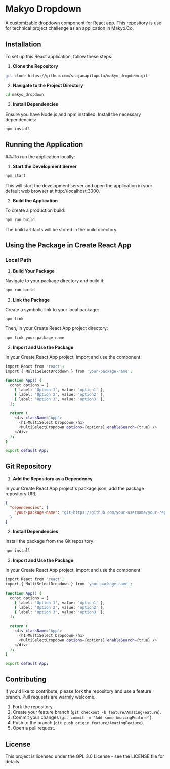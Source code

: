 # Makyo Dropdown

A customizable dropdown component for React app.
This repository is use for technical project challenge as an application in Makyo.Co.

## Installation

To set up this React application, follow these steps:

1. **Clone the Repository**

```bash
git clone https://github.com/srajanapitupulu/makyo_dropdown.git
```

2. **Navigate to the Project Directory**

```bash
cd makyo_dropdown
```

3. **Install Dependencies**

Ensure you have Node.js and npm installed. Install the necessary dependencies:

```bash
npm install
```

## Running the Application

###To run the application locally:

1. **Start the Development Server**

```bash
npm start
```

This will start the development server and open the application in your default web browser at http://localhost:3000.

2. **Build the Application**

To create a production build:

```bash
npm run build
```

The build artifacts will be stored in the build directory.

## Using the Package in Create React App

### Local Path

1. **Build Your Package**

Navigate to your package directory and build it:

```bash
npm run build
```

2. **Link the Package**

Create a symbolic link to your local package:

```bash
npm link
```

Then, in your Create React App project directory:

```bash
npm link your-package-name
```

2. **Import and Use the Package**

In your Create React App project, import and use the component:

```bash
import React from 'react';
import { MultiSelectDropdown } from 'your-package-name';

function App() {
  const options = [
    { label: 'Option 1', value: 'option1' },
    { label: 'Option 2', value: 'option2' },
    { label: 'Option 3', value: 'option3' },
  ];

  return (
    <div className="App">
      <h1>MultiSelect Dropdown</h1>
      <MultiSelectDropdown options={options} enableSearch={true} />
    </div>
  );
}

export default App;
```

## Git Repository

1. **Add the Repository as a Dependency**

In your Create React App project's package.json, add the package repository URL:

```json
{
  "dependencies": {
    "your-package-name": "git+https://github.com/your-username/your-repo-name.git"
  }
}
```

2. **Install Dependencies**

Install the package from the Git repository:

```bash
npm install
```

3. **Import and Use the Package**

In your Create React App project, import and use the component:

```bash
import React from 'react';
import { MultiSelectDropdown } from 'your-package-name';

function App() {
  const options = [
    { label: 'Option 1', value: 'option1' },
    { label: 'Option 2', value: 'option2' },
    { label: 'Option 3', value: 'option3' },
  ];

  return (
    <div className="App">
      <h1>MultiSelect Dropdown</h1>
      <MultiSelectDropdown options={options} enableSearch={true} />
    </div>
  );
}

export default App;
```

## Contributing

If you'd like to contribute, please fork the repository and use a feature branch. Pull requests are warmly welcome.

1. Fork the repository.
2. Create your feature branch (`git checkout -b feature/AmazingFeature`).
3. Commit your changes (`git commit -m 'Add some AmazingFeature'`).
4. Push to the branch (`git push origin feature/AmazingFeature`).
5. Open a pull request.

## License

This project is licensed under the GPL 3.0 License - see the LICENSE file for details.

